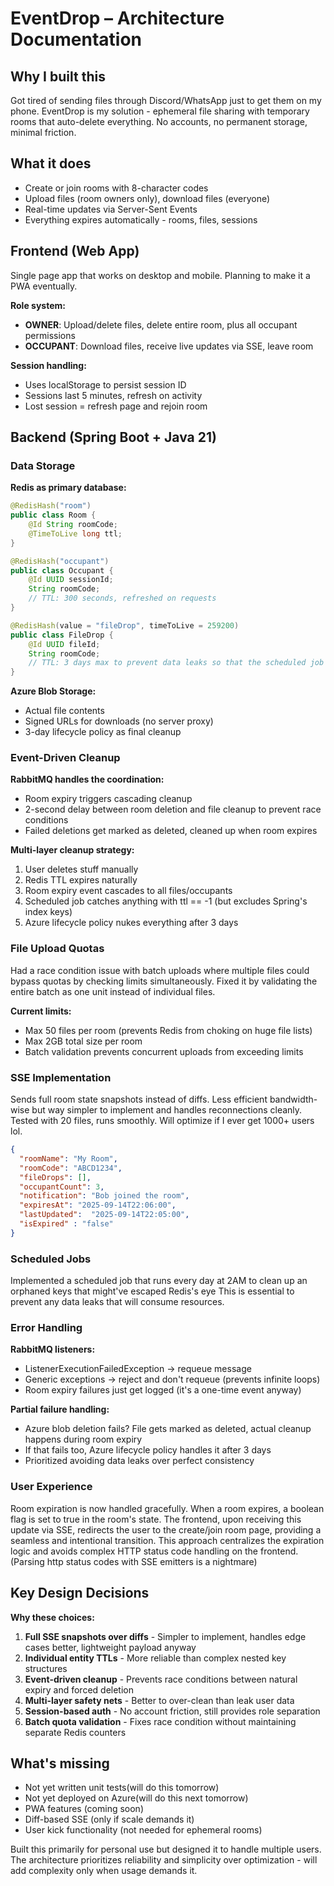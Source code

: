 # EventDrop – Architecture Documentation

## Why I built this

Got tired of sending files through Discord/WhatsApp just to get them on my phone. EventDrop is my solution - ephemeral file sharing with temporary rooms that auto-delete everything. No accounts, no permanent storage, minimal friction.

## What it does

- Create or join rooms with 8-character codes
- Upload files (room owners only), download files (everyone)
- Real-time updates via Server-Sent Events
- Everything expires automatically - rooms, files, sessions

## Frontend (Web App)

Single page app that works on desktop and mobile. Planning to make it a PWA eventually.

**Role system:**
- **OWNER**: Upload/delete files, delete entire room, plus all occupant permissions
- **OCCUPANT**: Download files, receive live updates via SSE, leave room

**Session handling:**
- Uses localStorage to persist session ID
- Sessions last 5 minutes, refresh on activity
- Lost session = refresh page and rejoin room

## Backend (Spring Boot + Java 21)

### Data Storage

**Redis as primary database:**
```java
@RedisHash("room")
public class Room {
    @Id String roomCode;
    @TimeToLive long ttl;
}

@RedisHash("occupant") 
public class Occupant {
    @Id UUID sessionId;
    String roomCode;
    // TTL: 300 seconds, refreshed on requests
}

@RedisHash(value = "fileDrop", timeToLive = 259200)
public class FileDrop {
    @Id UUID fileId;
    String roomCode;
    // TTL: 3 days max to prevent data leaks so that the scheduled job can handle it
}
```

**Azure Blob Storage:**
- Actual file contents
- Signed URLs for downloads (no server proxy)
- 3-day lifecycle policy as final cleanup

### Event-Driven Cleanup

**RabbitMQ handles the coordination:**
- Room expiry triggers cascading cleanup
- 2-second delay between room deletion and file cleanup to prevent race conditions
- Failed deletions get marked as deleted, cleaned up when room expires

**Multi-layer cleanup strategy:**
1. User deletes stuff manually
2. Redis TTL expires naturally
3. Room expiry event cascades to all files/occupants
4. Scheduled job catches anything with ttl == -1 (but excludes Spring's index keys)
5. Azure lifecycle policy nukes everything after 3 days

### File Upload Quotas
Had a race condition issue with batch uploads where multiple files could bypass quotas by checking limits simultaneously. 
Fixed it by validating the entire batch as one unit instead of individual files.

**Current limits:**
- Max 50 files per room (prevents Redis from choking on huge file lists)
- Max 2GB total size per room
- Batch validation prevents concurrent uploads from exceeding limits

### SSE Implementation

Sends full room state snapshots instead of diffs. Less efficient bandwidth-wise but way simpler to implement and handles reconnections cleanly. 
Tested with 20 files, runs smoothly. Will optimize if I ever get 1000+ users lol.

```json
{
  "roomName": "My Room",
  "roomCode": "ABCD1234",
  "fileDrops": [],
  "occupantCount": 3,
  "notification": "Bob joined the room",
  "expiresAt": "2025-09-14T22:06:00",
  "lastUpdated":  "2025-09-14T22:05:00",
  "isExpired" : "false"
}
```

### Scheduled Jobs
Implemented a scheduled job that runs every day at 2AM to clean up an orphaned keys that might've escaped Redis's eye 
This is essential to prevent any data leaks that will consume resources.

### Error Handling

**RabbitMQ listeners:**
- ListenerExecutionFailedException → requeue message
- Generic exceptions → reject and don't requeue (prevents infinite loops)
- Room expiry failures just get logged (it's a one-time event anyway)

**Partial failure handling:**
- Azure blob deletion fails? File gets marked as deleted, actual cleanup happens during room expiry
- If that fails too, Azure lifecycle policy handles it after 3 days
- Prioritized avoiding data leaks over perfect consistency

### User Experience
Room expiration is now handled gracefully. When a room expires, a boolean flag is set to true in the room's state. 
The frontend, upon receiving this update via SSE, redirects the user to the create/join room page, providing a seamless and intentional transition.
This  approach centralizes the expiration logic and avoids complex HTTP status code handling on the frontend. (Parsing http status codes with SSE emitters is a nightmare)

## Key Design Decisions

**Why these choices:**

1. **Full SSE snapshots over diffs** - Simpler to implement, handles edge cases better, lightweight payload anyway
2. **Individual entity TTLs** - More reliable than complex nested key structures
3. **Event-driven cleanup** - Prevents race conditions between natural expiry and forced deletion
4. **Multi-layer safety nets** - Better to over-clean than leak user data
5. **Session-based auth** - No account friction, still provides role separation
6. **Batch quota validation** - Fixes race condition without maintaining separate Redis counters

## What's missing
- Not yet written unit tests(will do this tomorrow)
- Not yet deployed on Azure(will do this next tomorrow)
- PWA features (coming soon)
- Diff-based SSE (only if scale demands it)
- User kick functionality (not needed for ephemeral rooms)

Built this primarily for personal use but designed it to handle multiple users. The architecture prioritizes reliability and simplicity over optimization - will add complexity only when usage demands it.